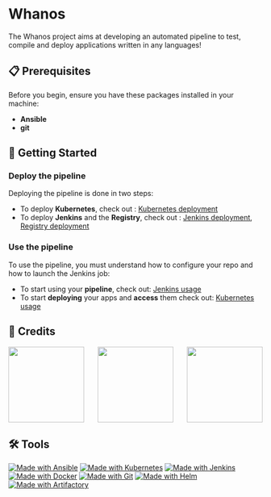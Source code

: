 # Whanos

The Whanos project aims at developing an automated pipeline to test, compile and deploy applications written in any languages!

## 📋 Prerequisites

Before you begin, ensure you have these packages installed in your machine:
- **Ansible**
- **git**

## 🚀 Getting Started

### Deploy the pipeline
Deploying the pipeline is done in two steps:

- To deploy **Kubernetes**, check out : [Kubernetes deployment](https://rclovis.github.io/Whanos/Kubernetes/Kubernetes%20deployment/)
- To deploy **Jenkins** and the **Registry**, check out : [Jenkins deployment](https://rclovis.github.io/Whanos/Jenkins/Jenkins%20deployment/), [Registry deployment](https://rclovis.github.io/Whanos/Registry/Registry%20deployment/)

### Use the pipeline
To use the pipeline, you must understand how to configure your repo and how to launch the Jenkins job:

- To start using your **pipeline**, check out: [Jenkins usage](https://rclovis.github.io/Whanos/Jenkins/Jenkins%20usage/)
- To start **deploying** your apps and **access** them check out: [Kubernetes usage](https://rclovis.github.io/Whanos/Kubernetes/Kubernetes%20usage/)

## 👤 Credits

<div style="display: flex; justify-content: space-between;">
    <a href="https://github.com/EstusSipper">
        <img src="https://media.licdn.com/dms/image/C4E03AQF6AIitN8q7cg/profile-displayphoto-shrink_400_400/0/1651531289334?e=1703721600&v=beta&t=nCsDz0wBgls-nLvLAzpAZqELOfTItPVJtoWJwRtmSGk" width="150" height="150" >
    </a>
    <a href="https://github.com/rclovis">
        <img src="https://avatars.githubusercontent.com/u/91875893?v=4" width="150" height="150">
    </a>
    <a href="https://github.com/TotoFunki">
        <img src="https://media.licdn.com/dms/image/D4E03AQF5p--YcDCWoQ/profile-displayphoto-shrink_800_800/0/1697809819173?e=1706745600&v=beta&t=FIEWA66x7PpYe9ZfTns7dk1rxuWL16BEAU34tHwqS0Q" width="150" height="150">
    </a>
</div>

## 🛠️ Tools
[![Made with Ansible](https://img.shields.io/badge/Made%20with-Ansible-EE0000?style=for-the-badge&logo=ansible&logoColor=white)](https://www.ansible.com/)
[![Made with Kubernetes](https://img.shields.io/badge/Made%20with-Kubernetes-326CE5?style=for-the-badge&logo=kubernetes&logoColor=white)](https://kubernetes.io/)
[![Made with Jenkins](https://img.shields.io/badge/Made%20with-Jenkins-D24939?style=for-the-badge&logo=jenkins&logoColor=white)](https://www.jenkins.io/)
[![Made with Docker](https://img.shields.io/badge/Made%20with-Docker-2496ED?style=for-the-badge&logo=docker&logoColor=white)](https://www.docker.com/)
[![Made with Git](https://img.shields.io/badge/Made%20with-Git-F05032?style=for-the-badge&logo=git&logoColor=white)](https://git-scm.com/)
[![Made with Helm](https://img.shields.io/badge/Made%20with-Helm-0F1689?style=for-the-badge&logo=helm&logoColor=white)](https://helm.sh/)
[![Made with Artifactory](https://img.shields.io/badge/Made%20with-Artifactory-00579D?style=for-the-badge&logo=jfrog&logoColor=white)](https://jfrog.com/artifactory/)
